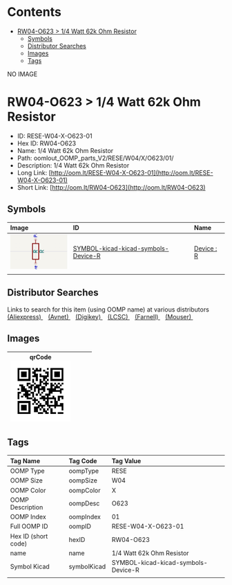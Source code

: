 



Contents
========

* [RW04-O623 > 1/4 Watt 62k Ohm Resistor](#rw04-o623--14-watt-62k-ohm-resistor)
	* [Symbols](#symbols)
	* [Distributor Searches](#distributor-searches)
	* [Images](#images)
	* [Tags](#tags)
  
NO IMAGE  
# RW04-O623 > 1/4 Watt 62k Ohm Resistor

- ID: RESE-W04-X-O623-01
- Hex ID: RW04-O623
- Name: 1/4 Watt 62k Ohm Resistor
- Path: oomlout_OOMP_parts_V2/RESE/W04/X/O623/01/
- Description: 1/4 Watt 62k Ohm Resistor
- Long Link: [http://oom.lt/RESE-W04-X-O623-01](http://oom.lt/RESE-W04-X-O623-01)
- Short Link: [http://oom.lt/RW04-O623](http://oom.lt/RW04-O623)

## Symbols
  

|Image|ID|Name|
| :--- | :--- | :--- |
|[![](https://raw.githubusercontent.com/oomlout/oomlout_OOMP_eda_V2/main/SYMBOL/kicad/kicad-symbols/Device/R/image_140.png)](https://github.com/oomlout/oomlout_OOMP_eda_V2/tree/main/SYMBOL/kicad/kicad-symbols/Device/R/)|[SYMBOL-kicad-kicad-symbols-Device-R](https://github.com/oomlout/oomlout_OOMP_eda_V2/tree/main/SYMBOL/kicad/kicad-symbols/Device/R/)|[Device : R](https://github.com/oomlout/oomlout_OOMP_eda_V2/tree/main/SYMBOL/kicad/kicad-symbols/Device/R/)|
||||

## Distributor Searches
  
Links to search for this item (using OOMP name) at various distributors  
[(Aliexpress) ](https://www.aliexpress.com/wholesale?SearchText=11171/4+Watt+62k+Ohm+Resistor)&nbsp;&nbsp;&nbsp;[(Avnet) ](https://www.avnet.com/shop/us/search/1/4+Watt+62k+Ohm+Resistor)&nbsp;&nbsp;&nbsp;[(Digikey) ](https://www.digikey.co.uk/en/products/result?s=1/4+Watt+62k+Ohm+Resistor)&nbsp;&nbsp;&nbsp;[(LCSC) ](https://www.lcsc.com/search?q=1/4+Watt+62k+Ohm+Resistor)&nbsp;&nbsp;&nbsp;[(Farnell) ](https://uk.farnell.com/search?st=1/4+Watt+62k+Ohm+Resistor)&nbsp;&nbsp;&nbsp;[(Mouser) ](https://www.mouser.com/c/?q=1/4+Watt+62k+Ohm+Resistor)&nbsp;&nbsp;&nbsp;
## Images
  

|qrCode<br>[![](https://raw.githubusercontent.com/oomlout/oomlout_OOMP_parts_V2/main/RESE/W04/X/O623/01/qrCode_140.png)](https://github.com/oomlout/oomlout_OOMP_parts_V2/tree/main/RESE/W04/X/O623/01/qrCode.png)||||
| :---: | :---: | :---: | :---: |

## Tags
  

|Tag Name|Tag Code|Tag Value|
| :--- | :--- | :--- |
|OOMP Type|oompType|RESE|
|OOMP Size|oompSize|W04|
|OOMP Color|oompColor|X|
|OOMP Description|oompDesc|O623|
|OOMP Index|oompIndex|01|
|Full OOMP ID|oompID|RESE-W04-X-O623-01|
|Hex ID (short code)|hexID|RW04-O623|
|name|name|1/4 Watt 62k Ohm Resistor|
|Symbol Kicad|symbolKicad|SYMBOL-kicad-kicad-symbols-Device-R|
||||
